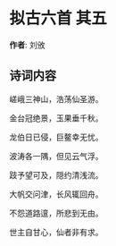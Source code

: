 # 拟古六首  其五

**作者**: 刘攽

## 诗词内容

嵯峨三神山，浩荡仙圣游。

金台冠绝景，玉果垂千秋。

龙伯日已侵，巨鳌幸无忧。

波涛各一隅，但见云气浮。

跂予望可及，隠约清浅流。

大帆交问津，长风辄回舟。

不怨道路邅，所悲到无由。

世主自甘心，仙者非有求。

